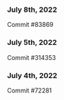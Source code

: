 ### July 8th, 2022

Commit #83869

### July 5th, 2022

Commit #314353


### July 4th, 2022

Commit #72281
